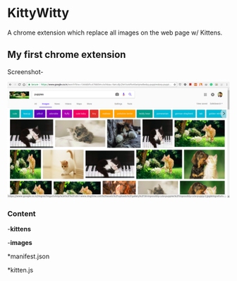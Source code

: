 # KittyWitty

A chrome extension which replace all images on the web page w/ Kittens.

## My first chrome extension

Screenshot-

![Screenshot](https://github.com/varshneydevansh/KittyWitty/blob/master/Screenshot%20from%202017-11-25%2014-56-38.png)

### Content

-**kittens**

-**images**

*manifest.json

*kitten.js
